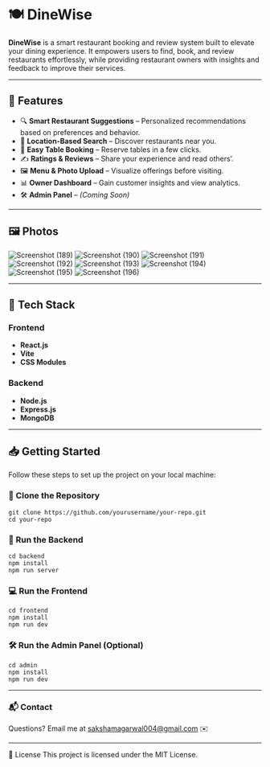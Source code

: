 # 🍽️ DineWise

**DineWise** is a smart restaurant booking and review system built to elevate your dining experience. It empowers users to find, book, and review restaurants effortlessly, while providing restaurant owners with insights and feedback to improve their services.

---

## 🌟 Features

- 🔍 **Smart Restaurant Suggestions** – Personalized recommendations based on preferences and behavior.
- 📍 **Location-Based Search** – Discover restaurants near you.
- 📅 **Easy Table Booking** – Reserve tables in a few clicks.
- ✍️ **Ratings & Reviews** – Share your experience and read others’.
- 🖼️ **Menu & Photo Upload** – Visualize offerings before visiting.
- 📊 **Owner Dashboard** – Gain customer insights and view analytics.
- 🛠️ **Admin Panel** – *(Coming Soon)*

---

## 🖼️ Photos 
![Screenshot (189)](https://github.com/user-attachments/assets/7790daae-eb7e-4cf3-a19c-14c3bc7f0612)
![Screenshot (190)](https://github.com/user-attachments/assets/e35a1e16-5027-4c40-b67b-1b113cea995e)
![Screenshot (191)](https://github.com/user-attachments/assets/41e9e39c-0de2-4647-8ce3-eac4986f8b1a)
![Screenshot (192)](https://github.com/user-attachments/assets/3aa7e919-2d30-4c18-b3b9-316987ac340a)
![Screenshot (193)](https://github.com/user-attachments/assets/461ff882-61c3-4b9c-8c18-50b28193e57f)
![Screenshot (194)](https://github.com/user-attachments/assets/1d7d121d-1c0e-49be-87be-ca259f33607b)
![Screenshot (195)](https://github.com/user-attachments/assets/6ebc073e-0dec-444c-9657-d040799d93a5)
![Screenshot (196)](https://github.com/user-attachments/assets/f83efcaf-2b40-4873-b2e0-5ce46493da96)


---
## 🧰 Tech Stack

### Frontend
- **React.js**
- **Vite**
- **CSS Modules**

### Backend
- **Node.js**
- **Express.js**
- **MongoDB**

---

## 📥 Getting Started

Follow these steps to set up the project on your local machine:

### 🔁 Clone the Repository

```
git clone https://github.com/yourusername/your-repo.git
cd your-repo

```

### 🚀 Run the Backend

```
cd backend
npm install
npm run server

```

### 💻 Run the Frontend

```
cd frontend
npm install
npm run dev

```

### 🛠️ Run the Admin Panel (Optional)

```
cd admin
npm install
npm run dev

```

---

### 📬 Contact
  Questions? Email me at sakshamagarwal004@gmail.com ✉️

---

📄 License
This project is licensed under the MIT License.


